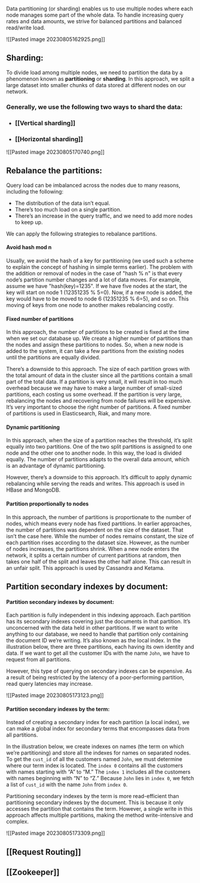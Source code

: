 Data partitioning (or sharding) enables us to use multiple nodes where each node manages some part of the whole data. To handle increasing query rates and data amounts, we strive for balanced partitions and balanced read/write load.

![[Pasted image 20230805162925.png]]

## Sharding:

To divide load among multiple nodes, we need to partition the data by a phenomenon known as **partitioning** or **sharding**. In this approach, we split a large dataset into smaller chunks of data stored at different nodes on our network.

### Generally, we use the following two ways to shard the data:

- ### [[Vertical sharding]]
- ### [[Horizontal sharding]]

![[Pasted image 20230805170740.png]]

## Rebalance the partitions:

Query load can be imbalanced across the nodes due to many reasons, including the following:

- The distribution of the data isn’t equal.
- There’s too much load on a single partition.
- There’s an increase in the query traffic, and we need to add more nodes to keep up.

We can apply the following strategies to rebalance partitions.
#### Avoid hash mod n

Usually, we avoid the hash of a key for partitioning (we used such a scheme to explain the concept of hashing in simple terms earlier). The problem with the addition or removal of nodes in the case of "hash % n" is that every node’s partition number changes and a lot of data moves. For example, assume we have "hash(key)=1235". If we have five nodes at the start, the key will start on node 1 (12351235 % 5=0). Now, if a new node is added, the key would have to be moved to node 6 (12351235 % 6=5), and so on. This moving of keys from one node to another makes rebalancing costly.

#### Fixed number of partitions

In this approach, the number of partitions to be created is fixed at the time when we set our database up. We create a higher number of partitions than the nodes and assign these partitions to nodes. So, when a new node is added to the system, it can take a few partitions from the existing nodes until the partitions are equally divided.

There’s a downside to this approach. The size of each partition grows with the total amount of data in the cluster since all the partitions contain a small part of the total data. If a partition is very small, it will result in too much overhead because we may have to make a large number of small-sized partitions, each costing us some overhead. If the partition is very large, rebalancing the nodes and recovering from node failures will be expensive. It’s very important to choose the right number of partitions. A fixed number of partitions is used in Elasticsearch, Riak, and many more.

#### Dynamic partitioning

In this approach, when the size of a partition reaches the threshold, it’s split equally into two partitions. One of the two split partitions is assigned to one node and the other one to another node. In this way, the load is divided equally. The number of partitions adapts to the overall data amount, which is an advantage of dynamic partitioning.

However, there’s a downside to this approach. It’s difficult to apply dynamic rebalancing while serving the reads and writes. This approach is used in HBase and MongoDB.

#### Partition proportionally to nodes

In this approach, the number of partitions is proportionate to the number of nodes, which means every node has fixed partitions. In earlier approaches, the number of partitions was dependent on the size of the dataset. That isn’t the case here. While the number of nodes remains constant, the size of each partition rises according to the dataset size. However, as the number of nodes increases, the partitions shrink. When a new node enters the network, it splits a certain number of current partitions at random, then takes one half of the split and leaves the other half alone. This can result in an unfair split. This approach is used by Cassandra and Ketama.




## Partition secondary indexes by document:

#### Partition secondary indexes by document:

Each partition is fully independent in this indexing approach. Each partition has its secondary indexes covering just the documents in that partition. It’s unconcerned with the data held in other partitions. If we want to write anything to our database, we need to handle that partition only containing the document ID we’re writing. It’s also known as the local index. In the illustration below, there are three partitions, each having its own identity and data. If we want to get all the customer IDs with the name `John`, we have to request from all partitions.

However, this type of querying on secondary indexes can be expensive. As a result of being restricted by the latency of a poor-performing partition, read query latencies may increase.

![[Pasted image 20230805173123.png]]






#### Partition secondary indexes by the term:

Instead of creating a secondary index for each partition (a local index), we can make a global index for secondary terms that encompasses data from all partitions.

In the illustration below, we create indexes on names (the term on which we’re partitioning) and store all the indexes for names on separated nodes. To get the `cust_id` of all the customers named `John`, we must determine where our term index is located. The `index 0` contains all the customers with names starting with “A” to “M.” The `index 1` includes all the customers with names beginning with “N” to “Z.” Because `John` lies in `index 0`, we fetch a list of `cust_id` with the name `John` from `index 0`.

Partitioning secondary indexes by the term is more read-efficient than partitioning secondary indexes by the document. This is because it only accesses the partition that contains the term. However, a single write in this approach affects multiple partitions, making the method write-intensive and complex.

![[Pasted image 20230805173309.png]]







## [[Request Routing]]


## [[Zookeeper]]